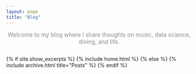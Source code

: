 ```yaml
---
layout: page
title: "Blog"
---
```


<div style="margin-bottom: 2em; text-align: center;">
  <p style="color: #8a8d93; font-size: 1.1em;">Welcome to my blog where I share thoughts on music, data science, diving, and life.</p>
</div>

{% if site.show_excerpts %}
  {% include home.html %}
{% else %}
  {% include archive.html title="Posts" %}
{% endif %}
